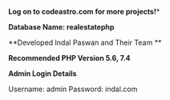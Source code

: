 **Log on to codeastro.com for more projects!***

**Database Name: realestatephp**

**Developed Indal Paswan and Their Team **

**Recommended PHP Version 5.6, 7.4**


**Admin Login Details**

Username: admin
Password: indal.com



